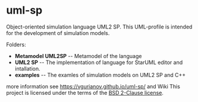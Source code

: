 # uml-sp
Object-oriented simulation language UML2 SP. This UML-profile is intended for the development of simulation models.

Folders:

- **Metamodel UML2SP**    -- Metamodel of the language
- **UML2 SP**             -- The implementation of language for StarUML editor and intallation.
- **examples**            -- The examles of simulation models on UML2 SP and C++

more information see  https://vgurianov.github.io/uml-sp/ and Wiki
This project is licensed under the terms of the [BSD 2-Clause license](LICENSE).
